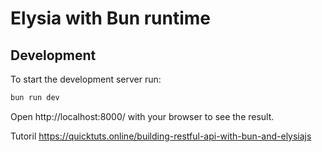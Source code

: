 # Elysia with Bun runtime

## Development
To start the development server run:
```bash
bun run dev
```

Open http://localhost:8000/ with your browser to see the result.

Tutoril https://quicktuts.online/building-restful-api-with-bun-and-elysiajs